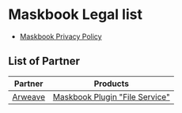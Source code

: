 # Maskbook Legal list

- [Maskbook Privacy Policy](maskbook/)

## List of Partner

| Partner                        | Products                                                |
| ------------------------------ | ------------------------------------------------------- |
| [Arweave](https://arweave.org) | [Maskbook Plugin "File Service"](arweave/file-service/) |

